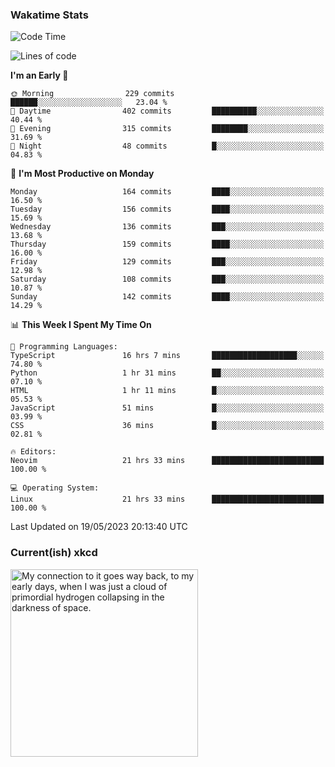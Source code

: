 ### Wakatime Stats
<!--START_SECTION:waka-->
![Code Time](http://img.shields.io/badge/Code%20Time-1%2C677%20hrs%2043%20mins-blue)

![Lines of code](https://img.shields.io/badge/From%20Hello%20World%20I%27ve%20Written-665.1%20thousand%20lines%20of%20code-blue)

**I'm an Early 🐤** 

```text
🌞 Morning                229 commits         ██████░░░░░░░░░░░░░░░░░░░   23.04 % 
🌆 Daytime                402 commits         ██████████░░░░░░░░░░░░░░░   40.44 % 
🌃 Evening                315 commits         ████████░░░░░░░░░░░░░░░░░   31.69 % 
🌙 Night                  48 commits          █░░░░░░░░░░░░░░░░░░░░░░░░   04.83 % 
```
📅 **I'm Most Productive on Monday** 

```text
Monday                   164 commits         ████░░░░░░░░░░░░░░░░░░░░░   16.50 % 
Tuesday                  156 commits         ████░░░░░░░░░░░░░░░░░░░░░   15.69 % 
Wednesday                136 commits         ███░░░░░░░░░░░░░░░░░░░░░░   13.68 % 
Thursday                 159 commits         ████░░░░░░░░░░░░░░░░░░░░░   16.00 % 
Friday                   129 commits         ███░░░░░░░░░░░░░░░░░░░░░░   12.98 % 
Saturday                 108 commits         ███░░░░░░░░░░░░░░░░░░░░░░   10.87 % 
Sunday                   142 commits         ████░░░░░░░░░░░░░░░░░░░░░   14.29 % 
```


📊 **This Week I Spent My Time On** 

```text
💬 Programming Languages: 
TypeScript               16 hrs 7 mins       ███████████████████░░░░░░   74.80 % 
Python                   1 hr 31 mins        ██░░░░░░░░░░░░░░░░░░░░░░░   07.10 % 
HTML                     1 hr 11 mins        █░░░░░░░░░░░░░░░░░░░░░░░░   05.53 % 
JavaScript               51 mins             █░░░░░░░░░░░░░░░░░░░░░░░░   03.99 % 
CSS                      36 mins             █░░░░░░░░░░░░░░░░░░░░░░░░   02.81 % 

🔥 Editors: 
Neovim                   21 hrs 33 mins      █████████████████████████   100.00 % 

💻 Operating System: 
Linux                    21 hrs 33 mins      █████████████████████████   100.00 % 
```


 Last Updated on 19/05/2023 20:13:40 UTC
<!--END_SECTION:waka-->

### Current(ish) xkcd
<a id="xkcd-a" title="My connection to it goes way back, to my early days, when I was just a cloud of primordial hydrogen collapsing in the darkness of space." href="https://www.xkcd.com" target="_blank">
        <img align="center" id="xkcd-img" src="https://imgs.xkcd.com/comics/cuisine.png" alt="My connection to it goes way back, to my early days, when I was just a cloud of primordial hydrogen collapsing in the darkness of space." height=300 />
</a>
